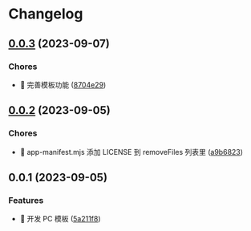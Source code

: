 # Changelog

## [0.0.3](https://github.com/l246804/vue-pc-template/compare/v0.0.2...v0.0.3) (2023-09-07)


### Chores

* 🤖 完善模板功能 ([8704e29](https://github.com/l246804/vue-pc-template/commit/8704e29d121a75e4badb9dd023131559cdb962df))

## [0.0.2](https://github.com/l246804/vue-pc-template/compare/v0.0.1...v0.0.2) (2023-09-05)


### Chores

* 🤖 app-manifest.mjs 添加 LICENSE 到 removeFiles 列表里 ([a9b6823](https://github.com/l246804/vue-pc-template/commit/a9b68237982bd71ba7092e13fbee13087d0805d4))

## 0.0.1 (2023-09-05)


### Features

* 🎸 开发 PC 模板 ([5a211f8](https://github.com/l246804/vue-pc-template/commit/5a211f8f06628516b8df5182865c8f6a3fc2869a))